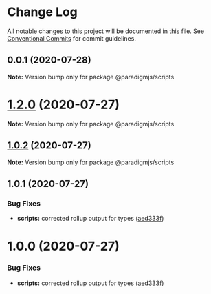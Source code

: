 # Change Log

All notable changes to this project will be documented in this file.
See [Conventional Commits](https://conventionalcommits.org) for commit guidelines.

## 0.0.1 (2020-07-28)

**Note:** Version bump only for package @paradigmjs/scripts





# [1.2.0](https://github.com/lunaris-studios/paradigm/compare/@paradigmjs/scripts@1.0.2...@paradigmjs/scripts@1.2.0) (2020-07-27)

**Note:** Version bump only for package @paradigmjs/scripts





## [1.0.2](https://github.com/lunaris-studios/paradigm/compare/@paradigmjs/scripts@1.0.1...@paradigmjs/scripts@1.0.2) (2020-07-27)

**Note:** Version bump only for package @paradigmjs/scripts





## 1.0.1 (2020-07-27)


### Bug Fixes

* **scripts:** corrected rollup output for types ([aed333f](https://github.com/lunaris-studios/paradigm/commit/aed333f486751922e08a986da4af37b9d9c6ac9b))





# 1.0.0 (2020-07-27)


### Bug Fixes

* **scripts:** corrected rollup output for types ([aed333f](https://github.com/lunaris-studios/paradigm/commit/aed333f486751922e08a986da4af37b9d9c6ac9b))

